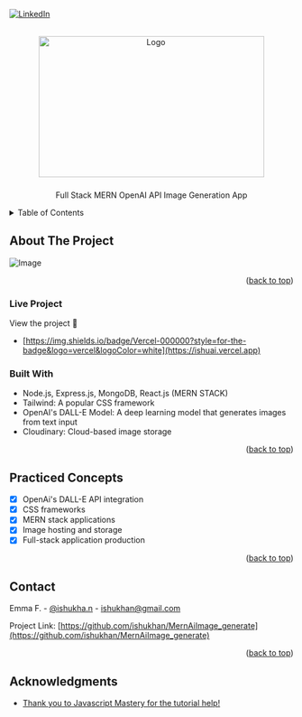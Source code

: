 <a name="readme-top"></a>

[![LinkedIn][linkedin-shield]](https://www.linkedin.com/in/ishtiyakkhan/)

<!-- PROJECT LOGO -->
<br />
<div align="center">
  <a href="https://github.com/ishukhan">
    <img src="https://i.ibb.co/3kZjb6g/68747470733a2f2f7777772e706e676d6172742e636f6d2f66696c65732f32312f41492d504e472d49736f6c617465642d48.png" alt="Logo" width="400" height="250">
  </a>

<h3 align="center"></h3>

  <p align="center">
    Full Stack MERN OpenAI API Image Generation App
    <br />
  </p>
</div>

<!-- TABLE OF CONTENTS -->
<details>
  <summary>Table of Contents</summary>
  <ol>
    <li>
      <a href="#about-the-project">About The Project</a>
      <ul>
        <li><a href="#live-project">Live Project</a></li>
        <li><a href="#built-with">Built With</a></li>
      </ul>
    </li>
    <li><a href="#Practiced-Concepts">Practiced Concepts</a></li>
    <li><a href="#contact">Contact</a></li>
    <li><a href="#acknowledgments">Acknowledgments</a></li>
  </ol>
</details>

<!-- ABOUT THE PROJECT -->

## About The Project

![ Image](https://i.ibb.co/Xbxr2dZ/Screenshot-34.png)

<p align="right">(<a href="#readme-top">back to top</a>)</p>

### Live Project

View the project 🎉

- [https://img.shields.io/badge/Vercel-000000?style=for-the-badge&logo=vercel&logoColor=white](https://ishuai.vercel.app)

### Built With

- Node.js, Express.js, MongoDB, React.js (MERN STACK)
- Tailwind: A popular CSS framework
- OpenAI's DALL-E Model: A deep learning model that generates images from text input
- Cloudinary: Cloud-based image storage

<p align="right">(<a href="#readme-top">back to top</a>)</p>

<!-- USAGE EXAMPLES -->

## Practiced Concepts

- [x] OpenAi's DALL-E API integration
- [x] CSS frameworks
- [x] MERN stack applications
- [x] Image hosting and storage
- [x] Full-stack application production

<p align="right">(<a href="#readme-top">back to top</a>)</p>

<!-- CONTACT -->

## Contact

Emma F. - [@ishukha.n](https://instagram.com/ishukha.n) - ishukhan@gmail.com

Project Link: [https://github.com/ishukhan/MernAiImage_generate](https://github.com/ishukhan/MernAiImage_generate)

<p align="right">(<a href="#readme-top">back to top</a>)</p>

<!-- ACKNOWLEDGMENTS -->

## Acknowledgments

- [Thank you to Javascript Mastery for the tutorial help!](https://www.jsmastery.pro/)

[linkedin-shield]: https://img.shields.io/badge/-LinkedIn-black.svg?style=for-the-badge&logo=linkedin&colorB=555
